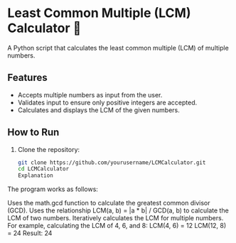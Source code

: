 # Least Common Multiple (LCM) Calculator 🔢

A Python script that calculates the least common multiple (LCM) of multiple numbers.

## Features
- Accepts multiple numbers as input from the user.
- Validates input to ensure only positive integers are accepted.
- Calculates and displays the LCM of the given numbers.

## How to Run
1. Clone the repository:
   ```bash
   git clone https://github.com/yourusername/LCMCalculator.git
   cd LCMCalculator
   Explanation
The program works as follows:

Uses the math.gcd function to calculate the greatest common divisor (GCD).
Uses the relationship LCM(a, b) = |a * b| / GCD(a, b) to calculate the LCM of two numbers.
Iteratively calculates the LCM for multiple numbers.
For example, calculating the LCM of 4, 6, and 8:
LCM(4, 6) = 12
LCM(12, 8) = 24
Result: 24